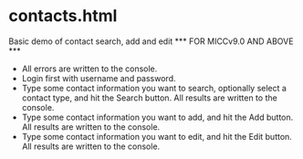 # contacts.html
Basic demo of contact search, add and edit *** FOR MICCv9.0 AND ABOVE ***

* All errors are written to the console.
* Login first with username and password.
* Type some contact information you want to search, optionally select a contact type, and hit the Search button. All results are written to the console.
* Type some contact information you want to add, and hit the Add button. All results are written to the console.
* Type some contact information you want to edit, and hit the Edit button. All results are written to the console.

